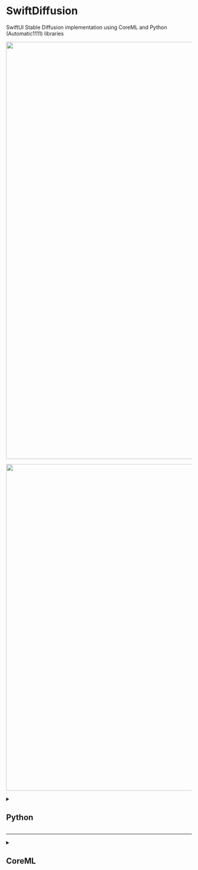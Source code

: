 # SwiftDiffusion
SwiftUI Stable Diffusion implementation using CoreML and Python (Automatic1111) libraries

<p align="center">
  <picture>
    <source media="(prefers-color-scheme: dark)" width="1129" srcset="https://github.com/buzsh/SwiftDiffusion/assets/158503966/1f97c4f5-5dc6-4c6e-9db1-40d2c53aa243">
    <source media="(prefers-color-scheme: light)" width="1129" srcset="https://github.com/buzsh/SwiftDiffusion/assets/158503966/e0815d64-e812-49fe-8dca-bba0eb7e5e65">
    <img src="https://github.com/buzsh/SwiftDiffusion/assets/158503966/a47a84f2-22e4-4c49-ba90-edacfcc9a44b">
  </picture>
</p>

<p align="center">
  <picture>
    <source media="(prefers-color-scheme: dark)" width="884" srcset="https://github.com/buzsh/SwiftDiffusion/assets/158503966/a47a84f2-22e4-4c49-ba90-edacfcc9a44b">
    <source media="(prefers-color-scheme: light)" width="884" srcset="https://github.com/buzsh/SwiftDiffusion/assets/158503966/ce81623a-2ef7-4966-b77f-5c8946755745">
    <img src="https://github.com/buzsh/SwiftDiffusion/assets/158503966/a47a84f2-22e4-4c49-ba90-edacfcc9a44b">
  </picture>
</p>

<details>

<summary><h2>Python</h2></summary>

### [automatic1111](https://github.com/AUTOMATIC1111/stable-diffusion-webui/)

```bash
./webui.sh --api --api-log
```

cli args: https://github.com/AUTOMATIC1111/stable-diffusion-webui/wiki/Command-Line-Arguments-and-Settings

api: https://github.com/AUTOMATIC1111/stable-diffusion-webui/wiki/API

</details>

-----

<details>

<summary><h2>CoreML</h2></summary>

## [ml-stable-diffusion](https://github.com/apple/ml-stable-diffusion)

https://github.com/apple/ml-stable-diffusion

</details>
